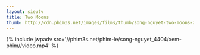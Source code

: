 ```yaml
---
layout: sieutv
title: Two Moons
thumb: http://cdn.phim3s.net/images/films/thumb/song-nguyet-two-moons-2012.jpg
---
```

{% include jwpadv src='//phim3s.net/phim-le/song-nguyet_4404/xem-phim//video.mp4' %}